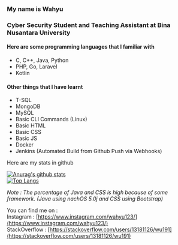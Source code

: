 ### My name is Wahyu
### Cyber Security Student and Teaching Assistant at Bina Nusantara University
#### Here are some programming languages that I familiar with
- C, C++, Java, Python
- PHP, Go, Laravel
- Kotlin
#### Other things that I have learnt
- T-SQL
- MongoDB
- MySQL
- Basic CLI Commands (Linux)
- Basic HTML
- Basic CSS
- Basic JS
- Docker
- Jenkins (Automated Build from Github Push via Webhooks)

Here are my stats in github

[![Anurag's github stats](https://github-readme-stats.vercel.app/api?username=WU19-1)](https://github.com/anuraghazra/github-readme-stats)  
[![Top Langs](https://github-readme-stats.vercel.app/api/top-langs/?username=WU19-1&hide=java,css,html&langs_count=5&layout=compact)](https://github.com/anuraghazra/github-readme-stats)

*Note : The percentage of Java and CSS is high because of some framework. (Java using nachOS 5.0j and CSS using Bootstrap)*

You can find me on :   
Instagram : [https://www.instagram.com/wahyu123/](https://www.instagram.com/wahyu123/)  
StackOverflow : [https://stackoverflow.com/users/13181126/wu191](https://stackoverflow.com/users/13181126/wu191)  
